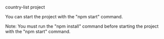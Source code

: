 country-list project

You can start the project with the "npm start" command.

Note: You must run the "npm install" command before starting the project with the "npm start" command.
